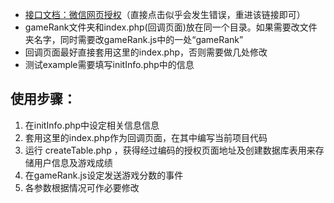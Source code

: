 ﻿* [接口文档：微信网页授权](https://mp.weixin.qq.com/wiki?t=resource/res_main&id=mp1421140842&token=&lang=zh_CN)（直接点击似乎会发生错误，重进该链接即可）
* gameRank文件夹和index.php(回调页面)放在同一个目录。如果需要改文件夹名字，同时需要改gameRank.js中的一处“gameRank”
* 回调页面最好直接套用这里的index.php，否则需要做几处修改
* 测试example需要填写initInfo.php中的信息


## 使用步骤：
1. 在initInfo.php中设定相关信息信息
2. 套用这里的index.php作为回调页面，在其中编写当前项目代码
3. 运行 createTable.php ，获得经过编码的授权页面地址及创建数据库表用来存储用户信息及游戏成绩
4. 在gameRank.js设定发送游戏分数的事件
5. 各参数根据情况可作必要修改



